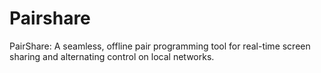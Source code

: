 # Pairshare
PairShare: A seamless, offline pair programming tool for real-time screen sharing and alternating control on local networks.
